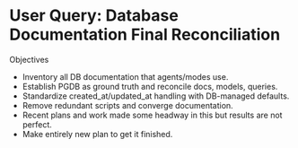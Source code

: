 # User Query: Database Documentation Final Reconciliation

Objectives
- Inventory all DB documentation that agents/modes use.
- Establish PGDB as ground truth and reconcile docs, models, queries.
- Standardize created_at/updated_at handling with DB-managed defaults.
- Remove redundant scripts and converge documentation.
- Recent plans and work made some headway in this but results are not perfect.
- Make entirely new plan to get it finished.